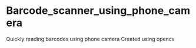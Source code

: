 # Barcode_scanner_using_phone_camera

Quickly reading barcodes using phone camera
Created using opencv
